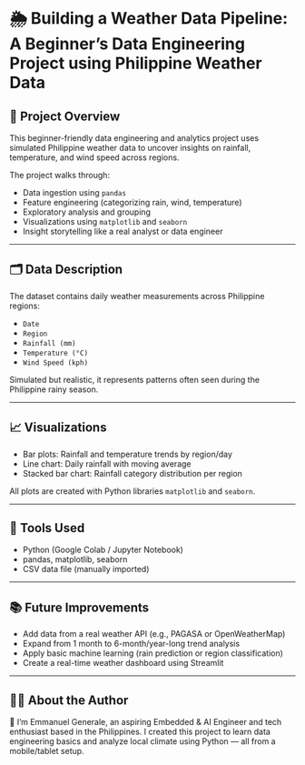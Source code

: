 # 🌦️ Building a Weather Data Pipeline: A Beginner’s Data Engineering Project using Philippine Weather Data

## 📌 Project Overview

This beginner-friendly data engineering and analytics project uses simulated Philippine weather data to uncover insights on rainfall, temperature, and wind speed across regions.

The project walks through:
- Data ingestion using `pandas`
- Feature engineering (categorizing rain, wind, temperature)
- Exploratory analysis and grouping
- Visualizations using `matplotlib` and `seaborn`
- Insight storytelling like a real analyst or data engineer

---

## 🗂️ Data Description

The dataset contains daily weather measurements across Philippine regions:
- `Date`
- `Region`
- `Rainfall (mm)`
- `Temperature (°C)`
- `Wind Speed (kph)`

Simulated but realistic, it represents patterns often seen during the Philippine rainy season.

--- 

## 📈 Visualizations

- Bar plots: Rainfall and temperature trends by region/day
- Line chart: Daily rainfall with moving average
- Stacked bar chart: Rainfall category distribution per region

All plots are created with Python libraries `matplotlib` and `seaborn`.

---

## 🚀 Tools Used

- Python (Google Colab / Jupyter Notebook)
- pandas, matplotlib, seaborn
- CSV data file (manually imported)

---

## 📚 Future Improvements

- Add data from a real weather API (e.g., PAGASA or OpenWeatherMap)
- Expand from 1 month to 6-month/year-long trend analysis
- Apply basic machine learning (rain prediction or region classification)
- Create a real-time weather dashboard using Streamlit

---

## 🙋‍♂️ About the Author

👋 I’m Emmanuel Generale, an aspiring Embedded & AI Engineer and tech enthusiast based in the Philippines. I created this project to learn data engineering basics and analyze local climate using Python — all from a mobile/tablet setup.  
